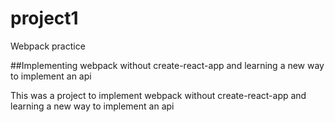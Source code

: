 # project1
Webpack practice

##Implementing webpack without create-react-app and learning a new way to implement an api

This was a project to implement webpack without create-react-app and learning a new way to implement an api
